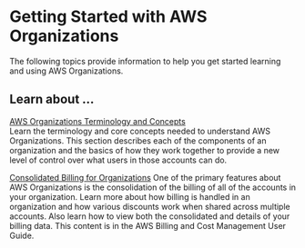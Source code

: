 # Getting Started with AWS Organizations<a name="orgs_getting-started"></a>

The following topics provide information to help you get started learning and using AWS Organizations\.

## Learn about \.\.\.<a name="orgs_learn-about"></a>

[AWS Organizations Terminology and Concepts](orgs_getting-started_concepts.md)  
Learn the terminology and core concepts needed to understand AWS Organizations\. This section describes each of the components of an organization and the basics of how they work together to provide a new level of control over what users in those accounts can do\.

[Consolidated Billing for Organizations](http://docs.aws.amazon.com/awsaccountbilling/latest/aboutv2/consolidated-billing.html)  <a name="orgs_getting-started_from-consolidatedbilling"></a>
One of the primary features about AWS Organizations is the consolidation of the billing of all of the accounts in your organization\. Learn more about how billing is handled in an organization and how various discounts work when shared across multiple accounts\. Also learn how to view both the consolidated and details of your billing data\. This content is in the AWS Billing and Cost Management User Guide\.